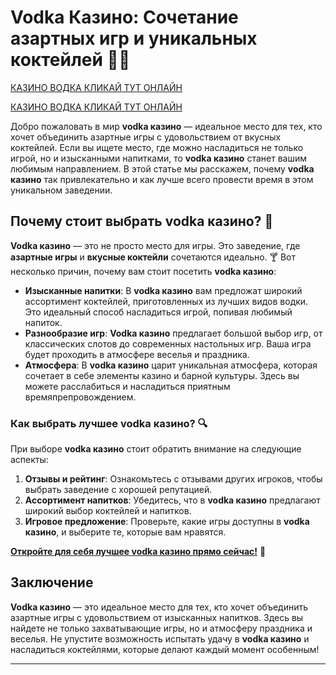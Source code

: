 # Vodka Казино: Сочетание азартных игр и уникальных коктейлей 🍹🎰
[КАЗИНО ВОДКА КЛИКАЙ ТУТ ОНЛАЙН](https://vodka2.xyz?id=5120)

[КАЗИНО ВОДКА КЛИКАЙ ТУТ ОНЛАЙН](https://vodka2.xyz?id=5120)

Добро пожаловать в мир **vodka казино** — идеальное место для тех, кто хочет объединить азартные игры с удовольствием от вкусных коктейлей. Если вы ищете место, где можно насладиться не только игрой, но и изысканными напитками, то **vodka казино** станет вашим любимым направлением. В этой статье мы расскажем, почему **vodka казино** так привлекательно и как лучше всего провести время в этом уникальном заведении.

## Почему стоит выбрать vodka казино? 🎉

**Vodka казино** — это не просто место для игры. Это заведение, где **азартные игры** и **вкусные коктейли** сочетаются идеально. 🍸 Вот несколько причин, почему вам стоит посетить **vodka казино**:

- **Изысканные напитки**: В **vodka казино** вам предложат широкий ассортимент коктейлей, приготовленных из лучших видов водки. Это идеальный способ насладиться игрой, попивая любимый напиток.
- **Разнообразие игр**: **Vodka казино** предлагает большой выбор игр, от классических слотов до современных настольных игр. Ваша игра будет проходить в атмосфере веселья и праздника.
- **Атмосфера**: В **vodka казино** царит уникальная атмосфера, которая сочетает в себе элементы казино и барной культуры. Здесь вы можете расслабиться и насладиться приятным времяпрепровождением.

### Как выбрать лучшее vodka казино? 🔍

При выборе **vodka казино** стоит обратить внимание на следующие аспекты:

1. **Отзывы и рейтинг**: Ознакомьтесь с отзывами других игроков, чтобы выбрать заведение с хорошей репутацией.
2. **Ассортимент напитков**: Убедитесь, что в **vodka казино** предлагают широкий выбор коктейлей и напитков.
3. **Игровое предложение**: Проверьте, какие игры доступны в **vodka казино**, и выберите те, которые вам нравятся.

[**Откройте для себя лучшее vodka казино прямо сейчас!**](https://vodka2.xyz?id=5120) 🍹

## Заключение

**Vodka казино** — это идеальное место для тех, кто хочет объединить азартные игры с удовольствием от изысканных напитков. Здесь вы найдете не только захватывающие игры, но и атмосферу праздника и веселья. Не упустите возможность испытать удачу в **vodka казино** и насладиться коктейлями, которые делают каждый момент особенным!

---

